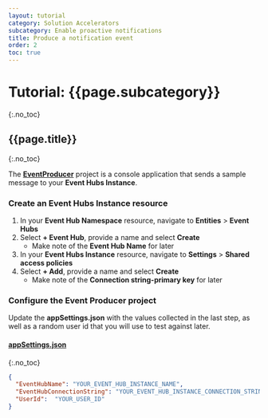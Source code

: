 ```yaml
---
layout: tutorial
category: Solution Accelerators
subcategory: Enable proactive notifications
title: Produce a notification event
order: 2
toc: true
---
```


# Tutorial: {{page.subcategory}}
{:.no_toc}
## {{page.title}}
{:.no_toc}

The [**EventProducer**]({{site.repo}}/tree/master/samples/csharp/clients/event-producer.event-hub) project is a console application that sends a sample message to your **Event Hubs Instance**.

### Create an Event Hubs Instance resource
1. In your **Event Hub Namespace** resource, navigate to **Entities** > **Event Hubs**
1. Select **+ Event Hub**, provide a name and select **Create**
    - Make note of the **Event Hub Name** for later
1. In your **Event Hubs Instance** resource, navigate to **Settings** > **Shared access policies**
1. Select **+ Add**, provide a name and select **Create**
    - Make note of the **Connection string-primary key** for later

### Configure the Event Producer project
Update the **appSettings.json** with the values collected in the last step, as well as a random user id that you will use to test against later.

#### [appSettings.json]({{site.repo}}/tree/master/samples/csharp/clients/event-producer.event-hub/appsettings.json)
{:.no_toc}

```json
{
  "EventHubName": "YOUR_EVENT_HUB_INSTANCE_NAME",
  "EventHubConnectionString": "YOUR_EVENT_HUB_INSTANCE_CONNECTION_STRING",
  "UserId":  "YOUR_USER_ID"
}
```